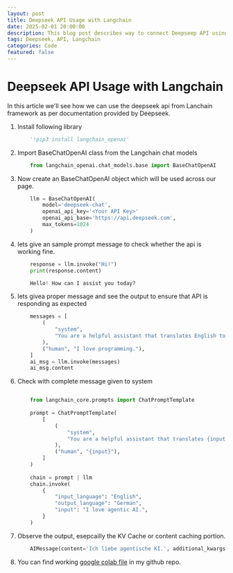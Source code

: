 ```yaml
---
layout: post
title: Deepseek API Usage with Langchain
date: 2025-02-01 20:00:00
description: This blog post describes way to connect Deepseep API using Langchain
tags: Deepseek, API, Langchain
categories: Code
featured: false
---
```

Deepseek API Usage with Langchain
============

In this article we'll see how we can use the deepseek api from Lanchain framework as per documentation provided by Deepseek.

1. Install following library
    ~~~python
        '!pip3 install langchain_openai'
    ~~~
2. Import BaseChatOpenAI class from the Langchain chat models 
    ~~~python
        from langchain_openai.chat_models.base import BaseChatOpenAI
    ~~~
3. Now create an BaseChatOpenAI object which will be used across our page.

    ~~~python
        llm = BaseChatOpenAI(
            model='deepseek-chat', 
            openai_api_key='<Your API Key>'
            openai_api_base='https://api.deepseek.com',
            max_tokens=1024
        )
    ~~~
4. lets give an sample prompt message to check whether the api is working fine. 
    ~~~python
        response = llm.invoke("Hi!")
        print(response.content)
    ~~~

    ~~~python
        Hello! How can I assist you today? 
    ~~~
5. lets givea proper message and see the output to ensure that API is responding as expected 

    ~~~python
        messages = [
            (
                "system",
                "You are a helpful assistant that translates English to Persian. Translate the user sentence.",
            ),
            ("human", "I love programming."),
        ]
        ai_msg = llm.invoke(messages)
        ai_msg.content
    ~~~

6. Check with complete message given to system
    ~~~python
    
        from langchain_core.prompts import ChatPromptTemplate
        
        prompt = ChatPromptTemplate(
            [
                (
                    "system",
                    "You are a helpful assistant that translates {input_language} to {output_language}.",
                ),
                ("human", "{input}"),
            ]
        )
        
        chain = prompt | llm
        chain.invoke(
            {
                "input_language": "English",
                "output_language": "German",
                "input": "I love agentic AI.",
            }
        )
    ~~~
7. Observe the output, esepcailly the KV Cache or content caching portion.
    ~~~python
        AIMessage(content='Ich liebe agentische KI.', additional_kwargs={'refusal': None}, response_metadata={'token_usage': {'completion_tokens': 7, 'prompt_tokens': 20, 'total_tokens': 27, 'completion_tokens_details': None, 'prompt_tokens_details': {'audio_tokens': None, 'cached_tokens': 0}, 'prompt_cache_hit_tokens': 0, 'prompt_cache_miss_tokens': 20}, 'model_name': 'deepseek-chat', 'system_fingerprint': 'fp_3a5770e1b4', 'finish_reason': 'stop', 'logprobs': None}, id='run-46ca6f2a-21ef-45f4-83f6-814c07fab391-0', usage_metadata={'input_tokens': 20, 'output_tokens': 7, 'total_tokens': 27, 'input_token_details': {'cache_read': 0}, 'output_token_details': {}})
    ~~~

8. You can find working [google colab file](https://github.com/ashishnandagawali/agentic-ai/blob/0096abadca77518e8af77fa36df0cc15a64d929e/Langchain_deepseek.ipynb) in my github repo.
